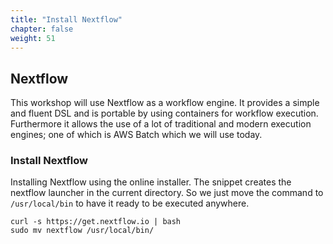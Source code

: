 ```yaml
---
title: "Install Nextflow"
chapter: false
weight: 51
---
```


## Nextflow

This workshop will use Nextflow as a workflow engine. It provides a simple and fluent DSL and is portable by using containers for workflow execution.
Furthermore it allows the use of a lot of traditional and modern execution engines; one of which is AWS Batch which we will use today.

### Install Nextflow

Installing Nextflow using the online installer.
The snippet creates the nextflow launcher in the current directory. So we just move the command to `/usr/local/bin` to have it ready to be executed anywhere.
```
curl -s https://get.nextflow.io | bash
sudo mv nextflow /usr/local/bin/
```

